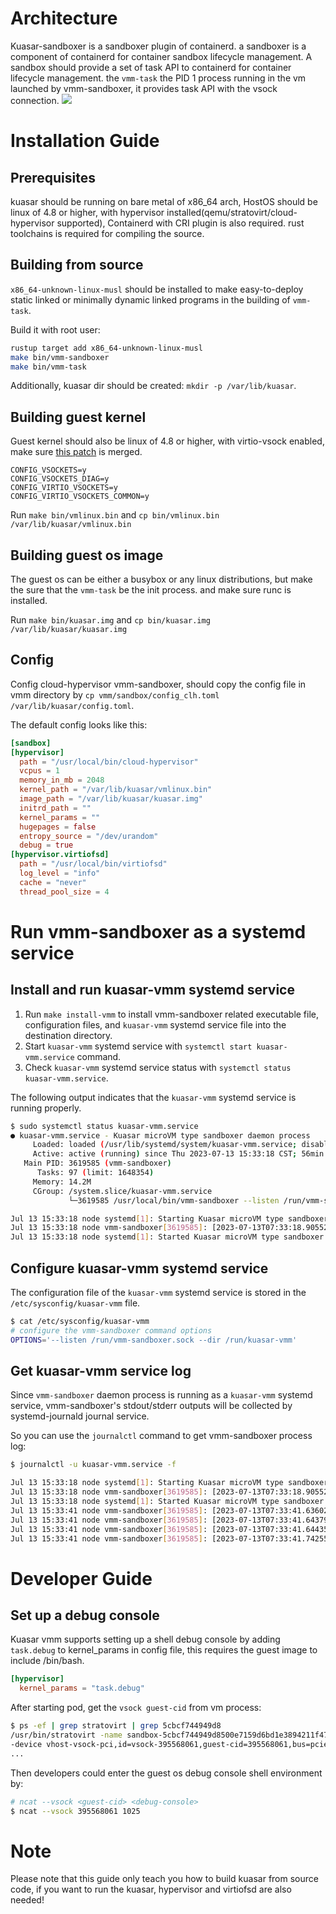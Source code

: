# Architecture
Kuasar-sandboxer is a sandboxer plugin of containerd. a sandboxer is a component of containerd for container sandbox lifecycle management. A sandbox should provide a set of task API to containerd for container lifecycle management. the `vmm-task` the PID 1 process running in the vm launched by vmm-sandboxer, it provides task API with the vsock connection.
![](images/arch.png)

# Installation Guide

## Prerequisites
kuasar should be running on bare metal of x86_64 arch, HostOS should be linux of 4.8 or higher, with hypervisor installed(qemu/stratovirt/cloud-hypervisor supported), Containerd with CRI plugin is also required. rust toolchains is required for compiling the source.

## Building from source

`x86_64-unknown-linux-musl` should be installed to make easy-to-deploy static linked or minimally dynamic linked programs in the building of `vmm-task`.

Build it with root user:

```sh
rustup target add x86_64-unknown-linux-musl
make bin/vmm-sandboxer
make bin/vmm-task
```

Additionally, kuasar dir should be created: `mkdir -p /var/lib/kuasar`.

## Building guest kernel
Guest kernel should also be linux of 4.8 or higher, with virtio-vsock enabled, make sure [this patch](https://lore.kernel.org/all/20191122070009.5CE442068E@mail.kernel.org/T/) is merged.
```
CONFIG_VSOCKETS=y
CONFIG_VSOCKETS_DIAG=y
CONFIG_VIRTIO_VSOCKETS=y
CONFIG_VIRTIO_VSOCKETS_COMMON=y
```

Run `make bin/vmlinux.bin` and `cp bin/vmlinux.bin /var/lib/kuasar/vmlinux.bin`

## Building guest os image

The guest os can be either a busybox or any linux distributions, but make the sure that the `vmm-task` be the init process. and make sure runc is installed.

Run `make bin/kuasar.img` and `cp bin/kuasar.img /var/lib/kuasar/kuasar.img`

## Config
Config cloud-hypervisor vmm-sandboxer, should copy the config file in vmm directory by `cp vmm/sandbox/config_clh.toml /var/lib/kuasar/config.toml`.

The default config looks like this:
```toml
[sandbox]
[hypervisor]
  path = "/usr/local/bin/cloud-hypervisor"
  vcpus = 1
  memory_in_mb = 2048
  kernel_path = "/var/lib/kuasar/vmlinux.bin"
  image_path = "/var/lib/kuasar/kuasar.img"
  initrd_path = ""
  kernel_params = ""
  hugepages = false
  entropy_source = "/dev/urandom"
  debug = true
[hypervisor.virtiofsd]
  path = "/usr/local/bin/virtiofsd"
  log_level = "info"
  cache = "never"
  thread_pool_size = 4
```

# Run vmm-sandboxer as a systemd service

## Install and run kuasar-vmm systemd service

1. Run `make install-vmm` to install vmm-sandboxer related executable file, configuration files, and `kuasar-vmm` systemd service file into the destination directory. 
2. Start `kuasar-vmm` systemd service with `systemctl start kuasar-vmm.service` command. 
3. Check `kuasar-vmm` systemd service status with `systemctl status kuasar-vmm.service`.

The following output indicates that the `kuasar-vmm` systemd service is running properly.
```bash
$ sudo systemctl status kuasar-vmm.service 
● kuasar-vmm.service - Kuasar microVM type sandboxer daemon process
     Loaded: loaded (/usr/lib/systemd/system/kuasar-vmm.service; disabled; vendor preset: disabled)
     Active: active (running) since Thu 2023-07-13 15:33:18 CST; 56min ago
   Main PID: 3619585 (vmm-sandboxer)
      Tasks: 97 (limit: 1648354)
     Memory: 14.2M
     CGroup: /system.slice/kuasar-vmm.service
             └─3619585 /usr/local/bin/vmm-sandboxer --listen /run/vmm-sandboxer.sock --dir /run/kuasar-vmm

Jul 13 15:33:18 node systemd[1]: Starting Kuasar microVM type sandboxer daemon process...
Jul 13 15:33:18 node vmm-sandboxer[3619585]: [2023-07-13T07:33:18.905523Z INFO  containerd_sandbox] start sandbox plugin: kuasar-sandboxer
Jul 13 15:33:18 node systemd[1]: Started Kuasar microVM type sandboxer daemon process.
```

## Configure kuasar-vmm systemd service

The configuration file of the `kuasar-vmm` systemd service is stored in the `/etc/sysconfig/kuasar-vmm` file.

```bash
$ cat /etc/sysconfig/kuasar-vmm
# configure the vmm-sandboxer command options
OPTIONS='--listen /run/vmm-sandboxer.sock --dir /run/kuasar-vmm'
```


## Get kuasar-vmm service log

Since `vmm-sandboxer` daemon process is running as a `kuasar-vmm` systemd service, vmm-sandboxer's stdout/stderr outputs will be collected by systemd-journald journal service.

So you can use the `journalctl` command to get vmm-sandboxer process log:
```bash
$ journalctl -u kuasar-vmm.service -f

Jul 13 15:33:18 node systemd[1]: Starting Kuasar microVM type sandboxer daemon process...                                                       
Jul 13 15:33:18 node vmm-sandboxer[3619585]: [2023-07-13T07:33:18.905523Z INFO  containerd_sandbox] start sandbox plugin: kuasar-sandboxer      
Jul 13 15:33:18 node systemd[1]: Started Kuasar microVM type sandboxer daemon process.
Jul 13 15:33:41 node vmm-sandboxer[3619585]: [2023-07-13T07:33:41.636023Z INFO  containerd_sandbox::rpc] remove container c0da24a1e3c614fcb8bc70b76708ce2e8089c1f6386abc328973a8fff3ede761 from sandbox 31e668050c2031e9e7243720eaa8264c42b0283007e419948689cac2badb71cd
Jul 13 15:33:41 node vmm-sandboxer[3619585]: [2023-07-13T07:33:41.643792Z INFO  containerd_sandbox::rpc] stop sandbox 31e668050c2031e9e7243720eaa8264c42b0283007e419948689cac2badb71cd
Jul 13 15:33:41 node vmm-sandboxer[3619585]: [2023-07-13T07:33:41.644358Z ERROR vmm_sandboxer::stratovirt::virtiofs] vhost_user_fs exit signal: 9 (SIGKILL)
Jul 13 15:33:41 node vmm-sandboxer[3619585]: [2023-07-13T07:33:41.742550Z INFO  containerd_sandbox::rpc] shutdown sandbox 31e668050c2031e9e7243720eaa8264c42b0283007e419948689cac2badb71cd
```

# Developer  Guide

## Set up a debug console

Kuasar vmm supports setting up a shell debug console by adding `task.debug` to kernel_params in config file, this requires the guest image to include /bin/bash.

```toml
[hypervisor]
  kernel_params = "task.debug"
```

After starting pod, get the `vsock guest-cid` from vm process:

```bash
$ ps -ef | grep stratovirt | grep 5cbcf744949d8 
/usr/bin/stratovirt -name sandbox-5cbcf744949d8500e7159d6bd1e3894211f475549c0be15d9c60d3c502c7ede3 ...
-device vhost-vsock-pci,id=vsock-395568061,guest-cid=395568061,bus=pcie.0,addr=0x3,vhostfd=3 
...
```

Then developers could enter the guest os debug console shell environment by:

```bash
# ncat --vsock <guest-cid> <debug-console>
$ ncat --vsock 395568061 1025
```

# Note

Please note that this guide only teach you how to build kuasar from source code, if you want to run the kuasar, hypervisor and virtiofsd are also needed!
